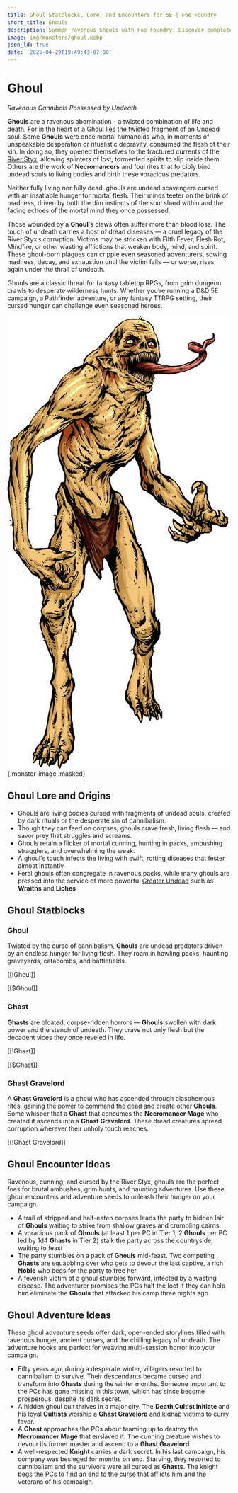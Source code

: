 ```yaml
---
title: Ghoul Statblocks, Lore, and Encounters for 5E | Foe Foundry
short_title: Ghouls
description: Summon ravenous Ghouls with Foe Foundry. Discover complete statblocks, lore, encounters, and adventure hooks to terrorize your 5E sessions.
image: img/monsters/ghoul.webp
json_ld: true
date: '2025-04-29T19:49:43-07:00'
---
```

# Ghoul

*Ravenous Cannibals Possessed by Undeath*

**Ghouls** are a ravenous abomination - a twisted combination of life and death. For in the heart of a Ghoul lies the twisted fragment of an Undead soul. Some **Ghouls** were once mortal humanoids who, in moments of unspeakable desperation or ritualistic depravity, consumed the flesh of their kin. In doing so, they opened themselves to the fractured currents of the [River Styx](../families/undead.md#the-river-styx), allowing splinters of lost, tormented spirits to slip inside them. Others are the work of **Necromancers** and foul rites that forcibly bind undead souls to living bodies and birth these voracious predators.

Neither fully living nor fully dead, ghouls are undead scavengers cursed with an insatiable hunger for mortal flesh. Their minds teeter on the brink of madness, driven by both the dim instincts of the soul shard within and the fading echoes of the mortal mind they once possessed.

Those wounded by a **Ghoul**'s claws often suffer more than blood loss. The touch of undeath carries a host of dread diseases — a cruel legacy of the River Styx’s corruption. Victims may be stricken with Filth Fever, Flesh Rot, Mindfire, or other wasting afflictions that weaken body, mind, and spirit. These ghoul-born plagues can cripple even seasoned adventurers, sowing madness, decay, and exhaustion until the victim falls — or worse, rises again under the thrall of undeath.

Ghouls are a classic threat for fantasy tabletop RPGs, from grim dungeon crawls to desperate wilderness hunts. Whether you’re running a D&D 5E campaign, a Pathfinder adventure, or any fantasy TTRPG setting, their cursed hunger can challenge even seasoned heroes.

![Undead ghoul with decaying flesh and slavering jaws lunging from the shadows](../img/monsters/ghoul.webp){.monster-image .masked}

## Ghoul Lore and Origins

- Ghouls are living bodies cursed with fragments of undead souls, created by dark rituals or the desperate sin of cannibalism.
- Though they can feed on corpses, ghouls crave fresh, living flesh — and savor prey that struggles and screams.
- Ghouls retain a flicker of mortal cunning, hunting in packs, ambushing stragglers, and overwhelming the weak.
- A ghoul's touch infects the living with swift, rotting diseases that fester almost instantly
- Feral ghouls often congregate in ravenous packs, while many ghouls are pressed into the service of more powerful [Greater Undead](../families/undead.md#greater-undead) such as **Wraiths** and **Liches**

## Ghoul Statblocks

### Ghoul

Twisted by the curse of cannibalism, **Ghouls** are undead predators driven by an endless hunger for living flesh. They roam in howling packs, haunting graveyards, catacombs, and battlefields.

[[!Ghoul]]

[[$Ghoul]]

### Ghast

**Ghasts** are bloated, corpse-ridden horrors — **Ghouls** swollen with dark power and the stench of undeath. They crave not only flesh but the decadent vices they once reveled in life.

[[!Ghast]]

[[$Ghast]]

### Ghast Gravelord

A **Ghast Gravelord** is a ghoul who has ascended through blasphemous rites, gaining the power to command the dead and create other **Ghouls**. Some whisper that a **Ghast** that consumes the **Necromancer Mage** who created it ascends into a **Ghast Gravelord**. These dread creatures spread corruption wherever their unholy touch reaches.

[[!Ghast Gravelord]]

## Ghoul Encounter Ideas

Ravenous, cunning, and cursed by the River Styx, ghouls are the perfect foes for brutal ambushes, grim hunts, and haunting adventures. Use these ghoul encounters and adventure seeds to unleash their hunger on your campaign.

- A trail of stripped and half-eaten corpses leads the party to hidden lair of **Ghouls** waiting to strike from shallow graves and crumbling cairns
- A voracious pack of **Ghouls** (at least 1 per PC in Tier 1, 2 **Ghouls** per PC led by 1d4 **Ghasts** in Tier 2) stalk the party across the countryside, waiting to feast
- The party stumbles on a pack of **Ghouls** mid-feast. Two competing **Ghasts** are squabbling over who gets to devour the last captive, a rich **Noble** who begs for the party to free her
- A feverish victim of a ghoul stumbles forward, infected by a wasting disease. The adventurer promises the PCs half the loot if they can help him eliminate the **Ghouls** that attacked his camp three nights ago.

## Ghoul Adventure Ideas

These ghoul adventure seeds offer dark, open-ended storylines filled with ravenous hunger, ancient curses, and the chilling legacy of undeath. The adventure hooks are perfect for weaving multi-session horror into your campaign.

- Fifty years ago, during a desperate winter, villagers resorted to cannibalism to survive. Their descendants became cursed and transform into **Ghasts** during the winter months. Someone important to the PCs has gone missing in this town, which has since become prosperous, despite its dark secret.
- A hidden ghoul cult thrives in a major city. The **Death Cultist Initiate** and his loyal **Cultists** worship a **Ghast Gravelord** and kidnap victims to curry favor.
- A **Ghast** approaches the PCs about teaming up to destroy the **Necromancer Mage** that enslaved it. The cunning creature wishes to devour its former master and ascend to a **Ghast Gravelord**
- A well-respected **Knight** carries a dark secret. In his last campaign, his company was besieged for months on end. Starving, they resorted to cannibalism and the survivors were all cursed as **Ghasts**. The knight begs the PCs to find an end to the curse that afflicts him and the veterans of his campaign.